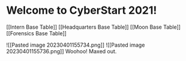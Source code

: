 # Welcome to CyberStart 2021!
[[Intern Base Table]]
[[Headquarters Base Table]]
[[Moon Base Table]]
[[Forensics Base Table]]

![[Pasted image 20230401155734.png]]
![[Pasted image 20230401155736.png]]
Woohoo!
Maxed out.
